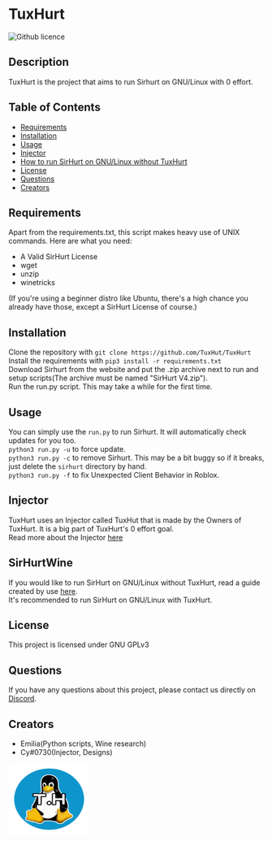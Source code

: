 # TuxHurt
  ![Github licence](https://upload.wikimedia.org/wikipedia/commons/9/93/GPLv3_Logo.svg)

  
  ## Description 
  TuxHurt is the project that aims to run Sirhurt on GNU/Linux with 0 effort.

  ## Table of Contents
  * [Requirements](#requirements)
  * [Installation](#installation)
  * [Usage](#usage)
  * [Injector](#injector)
  * [How to run SirHurt on GNU/Linux without TuxHurt](#SirHurtWine)
  * [License](#license)
  * [Questions](#questions)
  * [Creators](#creators)
    
  ## Requirements
  Apart from the requirements.txt, this script makes heavy use of UNIX commands. Here are what you need:
  * A Valid SirHurt License
  * wget
  * unzip
  * winetricks
  
  (If you're using a beginner distro like Ubuntu, there's a high chance you already have those, except a SirHurt License of course.)
  
  ## Installation 
  Clone the repository with `git clone https://github.com/TuxHut/TuxHurt`<br/>
  Install the requirements with `pip3 install -r requirements.txt`<br/>
  Download Sirhurt from the website and put the .zip archive next to run and setup scripts(The archive must be named "SirHurt V4.zip").<br/>
  Run the run.py script. This may take a while for the first time.<br/>

  ## Usage 
  You can simply use the `run.py` to run Sirhurt. It will automatically check updates for you too.<br/>
  `python3 run.py -u` to force update.<br/>
  `python3 run.py -c` to remove Sirhurt. This may be a bit buggy so if it breaks, just delete the `sirhurt` directory by hand.<br/>
  `python3 run.py -f` to fix Unexpected Client Behavior in Roblox.<br/>
  
  ## Injector 
  TuxHurt uses an Injector called TuxHut that is made by the Owners of TuxHurt. It is a big part of TuxHurt's 0 effort goal.<br/>
  Read more about the Injector [here](https://github.com/TuxHurt/TuxHut)
  
  ## SirHurtWine
  If you would like to run SirHurt on GNU/Linux without TuxHurt, read a guide created by use [here](https://hentai.dsf001.site/notes/sirhurt.html).<br/>
  It's recommended to run SirHurt on GNU/Linux with TuxHurt.

  ## License 
  This project is licensed under GNU GPLv3

  ## Questions
  If you have any questions about this project, please contact us directly on [Discord](https://discord.gg/b8PGgMHpYX).

  ## Creators
  * Emilia(Python scripts, Wine research)
  * Cy#0730(Injector, Designs)

<a href="https://github.com/orgs/TuxHurt/TuxHurt/main/">
    <img src="readmeassets/TuxHurtLogo.png" alt="Logo" width="160" height="140">
</a>
  
